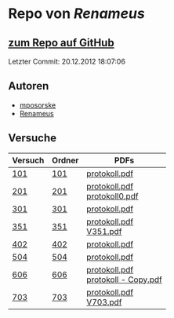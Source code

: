 # Repo von *Renameus*

## [zum Repo auf GitHub](https://github.com/Renameus/PhysikPraktikum1)

Letzter Commit: 20.12.2012 18:07:06

## Autoren
- [mposorske](https://github.com/mposorske)
- [Renameus](https://github.com/Renameus)

## Versuche

|       Versuch       |                                   Ordner                                   |                                                                                                                                                          PDFs                                                                                                                                                           |
|---------------------|----------------------------------------------------------------------------|-------------------------------------------------------------------------------------------------------------------------------------------------------------------------------------------------------------------------------------------------------------------------------------------------------------------------|
|[101](../versuch/101)|[101](https://github.com/Renameus/PhysikPraktikum1/tree/master/Versuche/101)|[protokoll.pdf](https://docs.google.com/viewer?url=https://raw.githubusercontent.com/Renameus/PhysikPraktikum1/master/Versuche/101/protokoll.pdf)                                                                                                                                                                        |
|[201](../versuch/201)|[201](https://github.com/Renameus/PhysikPraktikum1/tree/master/Versuche/201)|[protokoll.pdf](https://docs.google.com/viewer?url=https://raw.githubusercontent.com/Renameus/PhysikPraktikum1/master/Versuche/201/protokoll.pdf)<br/>[protokoll0.pdf](https://docs.google.com/viewer?url=https://raw.githubusercontent.com/Renameus/PhysikPraktikum1/master/Versuche/201/protokoll0.pdf)                |
|[301](../versuch/301)|[301](https://github.com/Renameus/PhysikPraktikum1/tree/master/Versuche/301)|[protokoll.pdf](https://docs.google.com/viewer?url=https://raw.githubusercontent.com/Renameus/PhysikPraktikum1/master/Versuche/301/protokoll.pdf)                                                                                                                                                                        |
|[351](../versuch/351)|[351](https://github.com/Renameus/PhysikPraktikum1/tree/master/Versuche/351)|[protokoll.pdf](https://docs.google.com/viewer?url=https://raw.githubusercontent.com/Renameus/PhysikPraktikum1/master/Versuche/351/protokoll.pdf)<br/>[V351.pdf](https://docs.google.com/viewer?url=https://raw.githubusercontent.com/Renameus/PhysikPraktikum1/master/Versuche/351/V351.pdf)                            |
|[402](../versuch/402)|[402](https://github.com/Renameus/PhysikPraktikum1/tree/master/Versuche/402)|[protokoll.pdf](https://docs.google.com/viewer?url=https://raw.githubusercontent.com/Renameus/PhysikPraktikum1/master/Versuche/402/protokoll.pdf)                                                                                                                                                                        |
|[504](../versuch/504)|[504](https://github.com/Renameus/PhysikPraktikum1/tree/master/Versuche/504)|[protokoll.pdf](https://docs.google.com/viewer?url=https://raw.githubusercontent.com/Renameus/PhysikPraktikum1/master/Versuche/504/protokoll.pdf)                                                                                                                                                                        |
|[606](../versuch/606)|[606](https://github.com/Renameus/PhysikPraktikum1/tree/master/Versuche/606)|[protokoll.pdf](https://docs.google.com/viewer?url=https://raw.githubusercontent.com/Renameus/PhysikPraktikum1/master/Versuche/606/protokoll.pdf)<br/>[protokoll - Copy.pdf](https://docs.google.com/viewer?url=https://raw.githubusercontent.com/Renameus/PhysikPraktikum1/master/Versuche/606/protokoll%20-%20Copy.pdf)|
|[703](../versuch/703)|[703](https://github.com/Renameus/PhysikPraktikum1/tree/master/Versuche/703)|[protokoll.pdf](https://docs.google.com/viewer?url=https://raw.githubusercontent.com/Renameus/PhysikPraktikum1/master/Versuche/703/protokoll.pdf)<br/>[V703.pdf](https://docs.google.com/viewer?url=https://raw.githubusercontent.com/Renameus/PhysikPraktikum1/master/Versuche/703/V703.pdf)                            |
